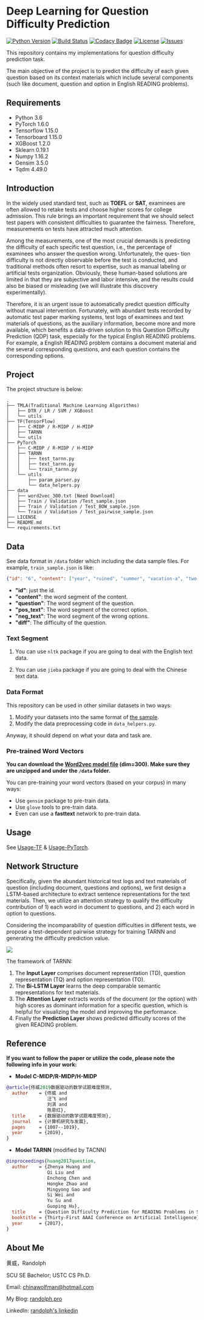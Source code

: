 # Deep Learning for Question Difficulty Prediction
[![Python Version](https://img.shields.io/badge/language-python3.6-blue.svg)](https://www.python.org/downloads/) [![Build Status](https://travis-ci.org/RandolphVI/Question-Difficulty-Prediction.svg?branch=master)](https://travis-ci.org/RandolphVI/Question-Difficulty-Prediction) [![Codacy Badge](https://api.codacy.com/project/badge/Grade/c45aac301b244316830b00b9b0985e3e)](https://www.codacy.com/app/chinawolfman/Question-Difficulty-Prediction?utm_source=github.com&amp;utm_medium=referral&amp;utm_content=RandolphVI/Question-Difficulty-Prediction&amp;utm_campaign=Badge_Grade) [![License](https://img.shields.io/github/license/RandolphVI/Question-Difficulty-Prediction.svg)](https://www.apache.org/licenses/LICENSE-2.0) [![Issues](https://img.shields.io/github/issues/RandolphVI/Question-Difficulty-Prediction.svg)](https://github.com/RandolphVI/Question-Difficulty-Prediction/issues)

This repository contains my implementations for question difficulty prediction task.

The main objective of the project is to predict the difficulty of each given question based on its context materials which include several components (such like document, question and option in English READING problems).

## Requirements

- Python 3.6
- PyTorch 1.6.0
- Tensorflow 1.15.0
- Tensorboard 1.15.0
- XGBoost 1.2.0
- Sklearn 0.19.1
- Numpy 1.16.2
- Gensim 3.5.0
- Tqdm 4.49.0


## Introduction

In the widely used standard test, such as **TOEFL** or **SAT**, examinees are often allowed to retake tests and choose higher scores for college admission. This rule brings an important requirement that we should select test papers with consistent difficulties to guarantee the fairness. Therefore, measurements on tests have attracted much attention.

Among the measurements, one of the most crucial demands is predicting the difficulty of each specific test question, i.e., the percentage of examinees who answer the question wrong. Unfortunately, the ques-
tion difficulty is not directly observable before the test is conducted, and traditional methods often resort to expertise, such as manual labeling or artificial tests organization. Obviously, these human-based solutions are limited in that they are subjective and labor intensive, and the results could also be biased or misleading (we will illustrate this discovery experimentally). 

Therefore, it is an urgent issue to automatically predict question difficulty without manual intervention. Fortunately, with abundant tests recorded by automatic test paper marking systems, test logs of examinees and text materials of questions, as the auxiliary information, become more and more available, which benefits a data-driven solution to this Question Difficulty Prediction (QDP) task, especially for the typical English READING problems. For example, a English READING problem contains a document material and  the several corresponding questions, and each question contains  the corresponding options.

## Project

The project structure is below:

```text
.
├── TMLA(Traditional Machine Learning Algorithms)
│   ├── DTR / LR / SVM / XGBoost
│   └── utils
├── TF(TensorFlow)
│   ├── C-MIDP / R-MIDP / H-MIDP
│   ├── TARNN
│   └── utils
├── PyTorch
│   ├── C-MIDP / R-MIDP / H-MIDP
│   ├── TARNN
│   │   ├── test_tarnn.py
│   │   ├── text_tarnn.py
│   │   └── train_tarnn.py
│   └── utils
│       ├── param_parser.py
│       └── data_helpers.py
├── data
│   ├── word2vec_300.txt [Need Download]
│   ├── Train / Validation /Test_sample.json
│   ├── Train / Validation / Test_BOW_sample.json
│   └── Train / Validation / Test_pairwise_sample.json
├── LICENSE
├── README.md
└── requirements.txt
```

## Data

See data format in `/data` folder which including the data sample files. For example, `train_sample.json` is like:

```json
{"id": "6", "content": ["year", "ruined", "summer", "vacation-a", "two-week", "vacation", "wife", "family", "cabin", "lake", "northern", "ontario", "located", "boundary", "canada-by", "bringing", "modern", "convenience", "wa", "convenient", "good", "ipad", "admiring", "beauty", "nature", "checked", "e-mail", "paddling", "canoe", "twitter", "feed", "devouring", "great", "amusing", "stuck", "workday", "diet", "newspaper", "morning", "wa", "problem", "wa", "behaving", "office", "sticking", "unending", "news", "cycle", "body", "wa", "vacation", "head", "wasnt", "year", "made", "mind", "social", "medium", "experiment", "reverse", "withdrawal", "internet", "manage", "unplug", "knew", "wouldnt", "easy", "im", "good", "self-denial", "wa", "determined", "started", "physical", "restraint", "handing", "ipad", "wife", "helpfully", "announced", "wa", "read", "book", "club", "inclined", "relinquish", "tablet", "moment", "stroke", "luck", "cell", "phone", "signal", "canadian", "cabin", "wa", "spottier", "past", "making", "attempt", "cheating", "experience", "frustration", "wa", "trapped", "forced", "comply", "good", "intention", "largely", "cut", "e-mail", "twitter", "favorite", "newspaper", "website", "connect", "world", "radio-and", "radio", "listen", "choice", "planned", "read", "book", "experienced", "criminal", "plot", "street", "los", "angeles", "cutthroat", "battle", "cancer", "lab", "psyche", "london", "social", "butterfly", "magazine", "read", "im", "claiming", "cut", "internet", "completely", "day", "biked", "nearest", "town", "reward", "sat", "park", "bench", "front", "public", "library", "wi-fi", "back", "cabin", "suffered", "slow", "dial-up", "connection", "day", "check", "e-mail", "tale", "self-denial", "ha", "happy", "ending-for", "determination", "deep", "breathing", "strong", "support", "wife", "succeeded", "vacation", "struggle", "internet", "realizing", "finally", "wa", "ipad", "wa", "problem", "knew", "passed", "starbucks", "wife", "asked", "wanted", "stop", "wi-fi", "dont", "sound", "pleased", "return", "post-vacation", "situation", "test", "begin", "stay", "wagon", "im", "back", "work", "time", "compulsion", "whats", "overwhelming", "crucial", "livelihood", "intention", "giving", "membership", "cult", "immediacy", "hope", "resist", "temptation", "reflexively", "check", "e-mail", "minute", "lead", "long", "im", "checking", "twitter", "feed", "website", "vacation", "supposed", "reset", "brain", "productive", "hoping", "worked"], "question": ["doe", "underlined", "word", "restraint"], "pos_text": ["calm", "controlled", "behavior"], "neg_text": ["relaxing", "move", "strong", "determination", "unshakable", "faith"], "diff": 0.550373134328}
```

- **"id"**: just the id.
- **"content"**: the word segment of the content.
- **"question"**: The word segment of the question.
- **"pos_text"**: The word segment of the correct option.
- **"neg_text"**: The word segment of the wrong options.
- **"diff"**: The difficulty of the question.

### Text Segment

1. You can use `nltk` package if you are going to deal with the English text data.

2. You can use `jieba` package if you are going to deal with the Chinese text data.

### Data Format

This repository can be used in other similiar datasets in two ways:

1. Modify your datasets into the same format of [the sample](https://github.com/RandolphVI/Question-Difficulty-Prediction/tree/master/data).
2. Modify the data preprocessing code in `data_helpers.py`.


Anyway, it should depend on what your data and task are.

### Pre-trained Word Vectors

**You can download the [Word2vec model file](https://drive.google.com/open?id=1QQhm6vKdZmEHaVYvuFbA5Yj6RoVlOhzh) (dim=300). Make sure they are unzipped and under the `/data` folder.**

You can pre-training your word vectors (based on your corpus) in many ways:
- Use `gensim` package to pre-train data.
- Use `glove` tools to pre-train data.
- Even can use a **fasttext** network to pre-train data.

## Usage

See [Usage-TF](https://github.com/RandolphVI/Question-Difficulty-Prediction/blob/master/Usage-TF.md) & [Usage-PyTorch](https://github.com/RandolphVI/Question-Difficulty-Prediction/blob/master/Usage-PyTorch.md).

## Network Structure

Specifically, given the abundant historical test logs and text materials of question (including document, questions and options), we first design a LSTM-based architecture to extract sentence representations for the text materials. Then, we utilize an attention strategy to qualify the difficulty contribution of 1) each word in document to questions, and 2) each word in option to questions.

Considering the incomparability of question difficulties in different tests, we propose a test-dependent pairwise strategy for training TARNN and generating the difficulty prediction value.

![](https://farm8.staticflickr.com/7846/33643949658_9599454fdf_o.png)

The framework of TARNN:

1. The **Input Layer** comprises document representation (TD), question representation (TQ) and option representation (TO). 
2. The **Bi-LSTM Layer** learns the deep comparable semantic representations for text materials. 
3. The **Attention Layer** extracts words of the document (or the option) with high scores as dominant information for a specific question, which is helpful for visualizing the model and improving the performance.
4. Finally the **Prediction Layer** shows predicted difficulty scores of the given READING problem.

## Reference

**If you want to follow the paper or utilize the code, please note the following info in your work:** 

- **Model C-MIDP/R-MIDP/H-MIDP**

```bibtex
@article{佟威2019数据驱动的数学试题难度预测,
  author    = {佟威 and
               汪飞 and
               刘淇 and
               陈恩红},
  title     = {数据驱动的数学试题难度预测},
  journal   = {计算机研究与发展},
  pages     = {1007--1019},
  year      = {2019},
}
```

- **Model TARNN** (modified by TACNN)

```bibtex
@inproceedings{huang2017question,
  author    = {Zhenya Huang and
               Qi Liu and
               Enchong Chen and
               Hongke Zhao and
               Mingyong Gao and
               Si Wei and
               Yu Su and
               Guoping Hu},
  title     = {Question Difficulty Prediction for READING Problems in Standard Tests},
  booktitle = {Thirty-First AAAI Conference on Artificial Intelligence},
  year      = {2017},
}
```

## About Me

黄威，Randolph

SCU SE Bachelor; USTC CS Ph.D.

Email: chinawolfman@hotmail.com

My Blog: [randolph.pro](http://randolph.pro)

LinkedIn: [randolph's linkedin](https://www.linkedin.com/in/randolph-%E9%BB%84%E5%A8%81/)